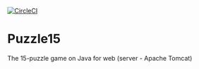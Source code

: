 [![CircleCI](https://circleci.com/gh/venkaDaria/puzzle15.svg?style=svg)](https://circleci.com/gh/venkaDaria/puzzle15)

# Puzzle15
The 15-puzzle game on Java for web (server - Apache Tomcat)
